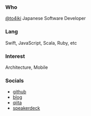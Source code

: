 ### Who
[@to4iki](https://twitter.com/to4iki) Japanese Software Developer

### Lang
Swift, JavaScript, Scala, Ruby, etc

### Interest
Architecture, Mobile

### Socials
- [github](https://github.com/to4iki)
- [blog](http://to4iki.hatenablog.jp/)
- [qiita](http://qiita.com/to4iki)
- [speakerdeck](https://speakerdeck.com/to4iki)